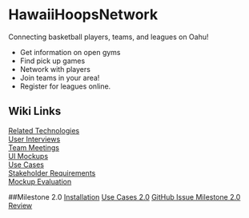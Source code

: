 # HawaiiHoopsNetwork
Connecting basketball players, teams, and leagues on Oahu! 
- Get information on open gyms
- Find pick up games
- Network with players 
- Join teams in your area! 
- Register for leagues online.

## Wiki Links
[Related Technologies](https://github.com/hawaiihoopsnetwork/HawaiiHoopsNetwork/wiki/Related-Technologies)  
[User Interviews](https://github.com/hawaiihoopsnetwork/HawaiiHoopsNetwork/wiki/User-Interviews)  
[Team Meetings](https://github.com/hawaiihoopsnetwork/HawaiiHoopsNetwork/wiki/Team-Meetings)  
[UI Mockups](http://hawaiihoopsnetwork.github.io/uimockup)  
[Use Cases](https://github.com/hawaiihoopsnetwork/HawaiiHoopsNetwork/wiki/Use-Cases)  
[Stakeholder Requirements](https://github.com/hawaiihoopsnetwork/HawaiiHoopsNetwork/wiki/Stakeholder-Requirements)  
[Mockup Evaluation](https://github.com/hawaiihoopsnetwork/HawaiiHoopsNetwork/wiki/Mockup-Evaluation)

##Milestone 2.0
[Installation](https://github.com/hawaiihoopsnetwork/HawaiiHoopsNetwork/wiki/Installation)
[Use Cases 2.0](https://github.com/hawaiihoopsnetwork/HawaiiHoopsNetwork/wiki/Use-Cases-2.0)
[GitHub Issue Milestone 2.0 Review](https://github.com/hawaiihoopsnetwork/HawaiiHoopsNetwork/wiki/GitHub-Milestone-2.0-issues)